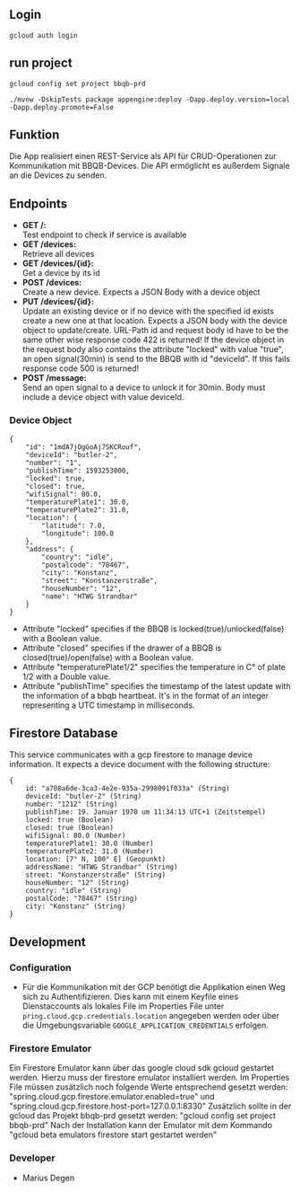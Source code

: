 ## Login
`gcloud auth login`

## run project
`gcloud config set project bbqb-prd`

`./mvnw -DskipTests package appengine:deploy -Dapp.deploy.version=local -Dapp.deploy.promote=False`

## Funktion
Die App realisiert einen REST-Service als API für CRUD-Operationen zur Kommunikation mit BBQB-Devices. Die API ermöglicht es außerdem Signale an die Devices zu senden.

## Endpoints
- **GET /:**  
Test endpoint to check if service is available
- **GET /devices:**  
Retrieve all devices 
- **GET /devices/{id}:**  
Get a device by its id
- **POST /devices:**  
Create a new device. Expects a JSON Body with a device object
- **PUT /devices/{id}:**  
Update an existing device or if no device with the specified id exists create a new one at that location. Expects a JSON body with the device object to update/create. URL-Path id and request body id have to be the same other wise response code 422 is returned! If the device object in the request body also contains the attribute "locked" with value "true", an open signal(30min) is send to the BBQB with id "deviceId". If this fails response code 500 is returned!
- **POST /message:**  
Send an open signal to a device to unlock it for 30min. Body must include a device object with value deviceId.

### Device Object
```
{
    "id": "1mdA7jOgGoAj7SKCRouf",
    "deviceId": "butler-2",
    "number": "1",
    "publishTime": 1593253000,
    "locked": true,
    "closed": true,
    "wifiSignal": 80.0,
    "temperaturePlate1": 30.0,
    "temperaturePlate2": 31.0,
    "location": {
        "latitude": 7.0,
        "longitude": 100.0
    },
    "address": {
        "country": "idle",
        "postalcode": "78467",
        "city": "Konstanz",
        "street": "Konstanzerstraße",
        "houseNumber": "12",
        "name": "HTWG Strandbar"
    }
}
```
- Attribute "locked" specifies if the BBQB is locked(true)/unlocked(false) with a Boolean value.
- Attribute "closed" specifies if the drawer of a BBQB is closed(true)/open(false) with a Boolean value.
- Attribute "temperaturePlate1/2" specifies the temperature in C° of plate 1/2 with a Double value. 
- Attribute "publishTime" specifies the timestamp of the latest update with the information of a bbqb heartbeat. It's in the format of an integer representing a UTC timestamp in milliseconds.

## Firestore Database
This service communicates with a gcp firestore to manage device information.
It expects a device document with the following structure:

```
{
    id: "a708a6de-3ca3-4e2e-935a-2998091f033a" (String)
    deviceId: "butler-2" (String)
    number: "1212" (String)
    publishTime: 19. Januar 1970 um 11:34:13 UTC+1 (Zeitstempel)
    locked: true (Boolean)
    closed: true (Boolean)
    wifiSignal: 80.0 (Number)
    temperaturePlate1: 30.0 (Number)
    temperaturePlate2: 31.0 (Number)
    location: [7° N, 100° E] (Geopunkt)
    addressName: "HTWG Strandbar" (String)
    street: "Konstanzerstraße" (String)
    houseNumber: "12" (String)
    country: "idle" (String)
    postalCode: "78467" (String)
    city: "Konstanz" (String)
}
```

## Development
### Configuration
- Für die Kommunikation mit der GCP benötigt die Applikation einen Weg sich zu Authentifizieren. Dies kann mit einem Keyfile eines Dienstaccounts als lokales File im Properties File unter `pring.cloud.gcp.credentials.location` angegeben werden oder über die Umgebungsvariable `GOOGLE_APPLICATION_CREDENTIALS` erfolgen.

### Firestore Emulator
Ein Firestore Emulator kann über das google cloud sdk gcloud gestartet werden. Hierzu muss der firestore emulator installiert werden.
Im Properties File müssen zusätzlich noch folgende Werte entsprechend gesetzt werden: "spring.cloud.gcp.firestore.emulator.enabled=true" und "spring.cloud.gcp.firestore.host-port=127.0.0.1:8330"
Zusätzlich sollte in der gcloud das Projekt bbqb-prd gesetzt werden: "gcloud config set project bbqb-prd"
Nach der Installation kann der Emulator mit dem Kommando "gcloud beta emulators firestore start gestartet werden"

### Developer
- Marius Degen